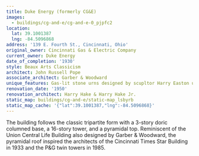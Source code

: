 ```yaml
---
title: Duke Energy (formerly CG&E)
images:
  - buildings/cg-and-e/cg-and-e-0_pjpfc2
location:
  lat: 39.1001387
  lng: -84.5096868
address: '139 E. Fourth St., Cincinnati, Ohio'
original_owner: Cincinnati Gas & Electric Company
current_owner: Duke Energy
date_of_completion: '1930'
style: Beaux Arts Classicism
architect: John Russell Pope
associate_architect: Garber & Woodward
unique_features: Gas-lit stone urns designed by scupltor Harry Easton uplight the upper tower.
renovation_date: '1950'
renovation_architect: Harry Hake & Harry Hake Jr.
static_map: buildings/cg-and-e/static-map_lsbyrb
static_map_cache: '{"lat":39.1001387,"lng":-84.5096868}'
---
```


The building follows the classic tripartite form with a 3-story doric columned base, a 16-story tower, and a pyramidal top. Reminiscent of the Union Central Life Building also designed by Garber & Woodward, the pyramidal roof inspired the architects of the Cincinnati Times Star Building in 1933 and the P&G twin towers in 1985.
